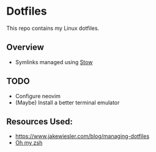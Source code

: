 # Dotfiles

This repo contains my Linux dotfiles.

## Overview

- Symlinks managed using [Stow](https://www.gnu.org/software/stow/manual/stow.html)

## TODO

- Configure neovim
- (Maybe) Install a better terminal emulator

## Resources Used:

- https://www.jakewiesler.com/blog/managing-dotfiles
- [Oh my zsh](https://github.com/ohmyzsh/ohmyzsh)
